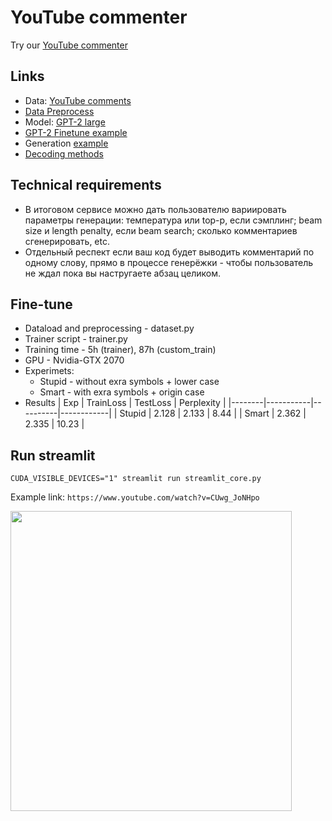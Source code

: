 # YouTube commenter
Try our [YouTube commenter](https://share.streamlit.io/iddoroshenko/youtube_commenter/main/streamlit_core.py)


## Links 
* Data: [YouTube comments](https://www.kaggle.com/tanmay111/youtube-comments-sentiment-analysis)
* [Data Preprocess](https://www.kaggle.com/code/tanmay111/youtube-comments-sentiment-analysis/notebook) 
* Model: [GPT-2 large](https://huggingface.co/gpt2-large)
* [GPT-2 Finetune example](https://tinyurl.com/gpt2-finetune-colab)
* Generation [example](https://github.com/huggingface/transformers/blob/main/examples/pytorch/text-generation/run_generation.py)
* [Decoding methods](https://huggingface.co/blog/how-to-generate)

## Technical requirements 
* В итоговом сервисе можно дать пользователю вариировать параметры генерации: температура или top-p, если сэмплинг; beam size и length penalty, если beam search; сколько комментариев сгенерировать, etc. 
* Отдельный респект если ваш код будет выводить комментарий по одному слову, прямо в процессе генерёжки - чтобы пользователь не ждал пока вы настругаете абзац целиком.

## Fine-tune
* Dataload and preprocessing - dataset.py  
* Trainer script - trainer.py
* Training time - 5h (trainer), 87h (custom_train)
* GPU - Nvidia-GTX 2070
* Experimets:
    * Stupid - without exra symbols + lower case  
    * Smart - with exra symbols + origin case 
* Results
    | Exp    | TrainLoss | TestLoss | Perplexity |
    |--------|-----------|----------|------------|
    | Stupid | 2.128     | 2.133    | 8.44       |
    | Smart  | 2.362     | 2.335    | 10.23      |

## Run streamlit

``` CUDA_VISIBLE_DEVICES="1" streamlit run streamlit_core.py ```

Example link: `https://www.youtube.com/watch?v=CUwg_JoNHpo`


<img src="https://github.com/MaximovaIrina/youtube_commenter/blob/main/data/demo.gif" width="450" height="480">
